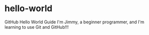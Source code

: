 # hello-world
GitHub Hello World Guide
I'm Jimmy, a beginner programmer, and I'm learning to use Git and GitHub!!!
